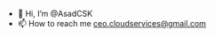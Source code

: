 - 👋 Hi, I’m @AsadCSK
- 📫 How to reach me ceo.cloudservices@gmail.com

<!---
AsadCSK/AsadCSK is a ✨ special ✨ repository because its `README.md` (this file) appears on your GitHub profile.
You can click the Preview link to take a look at your changes.
--->
